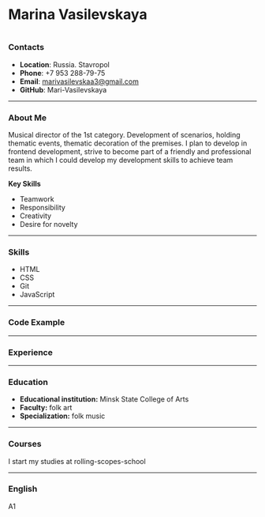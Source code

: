 # Marina Vasilevskaya
#
### Contacts
* **Location**: Russia. Stavropol
* **Phone**: +7 953 288-79-75
* **Email**: marivasilevskaa3@gmail.com
* **GitHub**: Mari-Vasilevskaya
---
### About Me

Musical director of the 1st category. Development of scenarios, holding thematic events, thematic decoration of the premises.
I plan to develop in frontend development, strive to become part of a friendly and professional team in which I could develop my development skills to achieve team results.

**Key Skills**
- Teamwork
- Responsibility
- Creativity
- Desire for novelty
---
### Skills
- HTML 
- CSS 
- Git 
- JavaScript
---

### Code Example

---

### Experience

---
### Education
- **Educational institution:** Minsk State College of Arts
- **Faculty:** folk art
- **Specialization:** folk music
---
### Courses 

I start my studies at rolling-scopes-school

---
### English
A1
